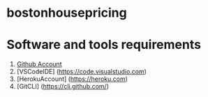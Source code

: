 # bostonhousepricing

# Software and tools requirements

1. [Github Account](https://github.com)
2. [VSCodeIDE] (https://code.visualstudio.com)
3. [HerokuAccount] (https://heroku.com)
4. [GitCLI] (https://cli.github.com/)